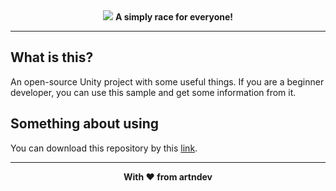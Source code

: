 <div align="center">
  <img src="https://i.postimg.cc/DZ1z9kjs/Simply-Race.png">
  <b>A simply race for everyone!</b>
</div>

<hr>

<h2>What is this?</h2>
An open-source Unity project with some useful things.
If you are a beginner developer, you can use this sample and get some information from it.

<h2>Something about using</h2>
You can download this repository by this <a href="https://github.com/artndev/simply-race/archive/refs/heads/main.zip">link</a>.

<hr>

<div align="center">
  <b>With ❤️ from artndev</b>
</div>
